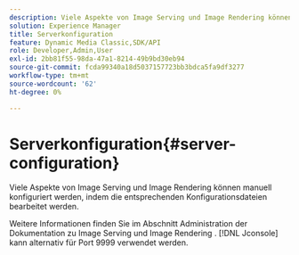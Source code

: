 ```yaml
---
description: Viele Aspekte von Image Serving und Image Rendering können manuell konfiguriert werden, indem die entsprechenden Konfigurationsdateien bearbeitet werden.
solution: Experience Manager
title: Serverkonfiguration
feature: Dynamic Media Classic,SDK/API
role: Developer,Admin,User
exl-id: 2bb81f55-98da-47a1-8214-49b9bd30eb94
source-git-commit: fcda99340a18d5037157723bb3bdca5fa9df3277
workflow-type: tm+mt
source-wordcount: '62'
ht-degree: 0%

---
```


# Serverkonfiguration{#server-configuration}

Viele Aspekte von Image Serving und Image Rendering können manuell konfiguriert werden, indem die entsprechenden Konfigurationsdateien bearbeitet werden.

Weitere Informationen finden Sie im Abschnitt Administration der Dokumentation zu Image Serving und Image Rendering . [!DNL Jconsole] kann alternativ für Port 9999 verwendet werden.
